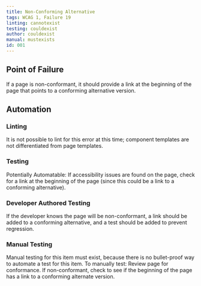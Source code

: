 ```yaml
---
title: Non-Conforming Alternative
tags: WCAG 1, Failure 19
linting: cannotexist 
testing: couldexist
author: couldexist
manual: mustexists
id: 001
---
```


## Point of Failure 
If a page is non-conformant, it should provide a link at the beginning of the page that points to a conforming alternative version. 
## Automation
### Linting
It is not possible to lint for this error at this time; component templates are not differentiated from page templates.
### Testing
Potentially Automatable: If accessibility issues are found on the page, check for a link at the beginning of the page (since this could be a link to a conforming alternative).
### Developer Authored Testing
If the developer knows the page will be non-conformant, a link should be added to a conforming alternative, and a test should be added to prevent regression.
### Manual Testing
Manual testing for this item must exist, because there is no bullet-proof way to automate a test for this item. 
To manually test: Review page for conformance. If non-conformant, check to see if the beginning of the page has a link to a conforming alternate version.